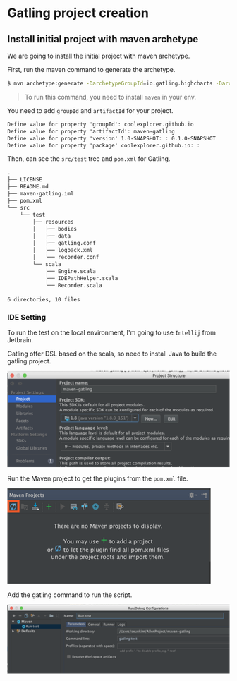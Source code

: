# Gatling project creation

## Install initial project with maven archetype

We are going to install the initial project with maven archetype.

First, run the maven command to generate the archetype.

```bash
$ mvn archetype:generate -DarchetypeGroupId=io.gatling.highcharts -DarchetypeArtifactId=gatling-highcharts-maven-archetype
```
> To run this command, you need to install `maven` in your env.

You need to add `groupId` and `artifactId` for your project.

```console
Define value for property 'groupId': coolexplorer.github.io
Define value for property 'artifactId': maven-gatling 
Define value for property 'version' 1.0-SNAPSHOT: : 0.1.0-SNAPSHOT
Define value for property 'package' coolexplorer.github.io: : 
```

Then, can see the `src/test` tree and `pom.xml` for Gatling.

```console
.
├── LICENSE
├── README.md
├── maven-gatling.iml
├── pom.xml
└── src
    └── test
        ├── resources
        │   ├── bodies
        │   ├── data
        │   ├── gatling.conf
        │   ├── logback.xml
        │   └── recorder.conf
        └── scala
            ├── Engine.scala
            ├── IDEPathHelper.scala
            └── Recorder.scala

6 directories, 10 files
```

### IDE Setting

To run the test on the local environment, I'm going to use `Intellij` from Jetbrain.

Gatling offer DSL based on the scala, so need to install Java to build the gatling project.

![gatling_java_sdk](../images/gatling_java_sdk.png)

Run the Maven project to get the plugins from the `pom.xml` file.
 
![gatling_maven_run](../images/gatling_maven_run.png)

Add the gatling command to run the script.

![gatling_maven_command](../images/gatling_maven_command.png)